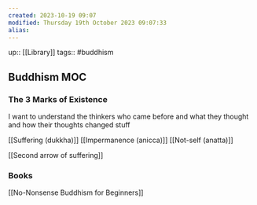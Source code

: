 ```yaml
---
created: 2023-10-19 09:07
modified: Thursday 19th October 2023 09:07:33
alias:
---
```

up::  [[Library]]
tags:: #buddhism

## Buddhism MOC

### The 3 Marks of Existence

I want to understand the thinkers who came before and what they thought and how their thoughts changed stuff

[[Suffering (dukkha)]]
[[Impermanence (anicca)]]
[[Not-self (anatta)]]


[[Second arrow of suffering]]


### Books
[[No-Nonsense Buddhism for Beginners]]
